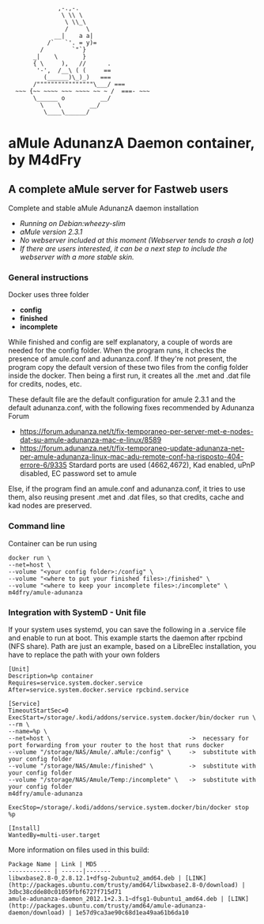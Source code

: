 ```
              ,-.,-.
               \ \\ \
                \ \\_\
                /     \
             __|    a a|
           /`   `'. = y)=
         /        `"`}
       _|    \       }
       { \     ),   //      .             
        '-',  /__\ ( (     ==            
          (______)\_)_)   ===            
       /""""""""""""""""\___/ ===        
  ~~~ {~~ ~~~~ ~~~ ~~~~ ~~ ~ /  ===- ~~~   
       \______ o          __/            
         \    \        __/             
          \____\______/    
```
# aMule AdunanzA Daemon container, by M4dFry
## A complete aMule server for Fastweb users

Complete and stable aMule AdunanzA daemon installation
 - *Running on Debian:wheezy-slim*
 - *aMule version 2.3.1*
 - *No webserver included at this moment (Webserver tends to crash a lot)*
 - *If there are users interested, it can be a next step to include the webserver with a more stable skin.*

### General instructions

Docker uses three folder
 - **config** 
 - **finished**
 - **incomplete**
 
While finished and config are self explanatory, a couple of words are needed for the config folder.
When the program runs, it checks the presence of amule.conf and adunanza.conf.
If they're not present, the program copy the default version of these two files from the config folder inside the docker.
Then being a first run, it creates all the .met and .dat file for credits, nodes, etc.

These default file are the default configuration for amule 2.3.1 and the default adunanza.conf, with the following fixes recommended by Adunanza Forum
 - https://forum.adunanza.net/t/fix-temporaneo-per-server-met-e-nodes-dat-su-amule-adunanza-mac-e-linux/8589
 - https://forum.adunanza.net/t/fix-temporaneo-update-adunanza-net-per-amule-adunanza-linux-mac-adu-remote-conf-ha-risposto-404-errore-6/9335
Stardard ports are used (4662,4672), Kad enabled, uPnP disabled, EC password set to amule

Else, if the program find an amule.conf and adunanza.conf, it tries to use them, also reusing present .met and .dat files, so that credits, cache and kad nodes are preserved.

### Command line

Container can be run using 

```
docker run \
--net=host \ 
--volume "<your config folder>:/config" \
--volume "<where to put your finished files>:/finished" \
--volume "<where to keep your incomplete files>:/incomplete" \
m4dfry/amule-adunanza
```

### Integration with SystemD - Unit file

If your system uses systemd, you can save the following in a .service file and enable to run at boot.
This example starts the daemon after rpcbind (NFS share).
Path are just an example, based on a LibreElec installation, you have to replace the path with your own folders

```
[Unit]
Description=%p container
Requires=service.system.docker.service
After=service.system.docker.service rpcbind.service

[Service]
TimeoutStartSec=0
ExecStart=/storage/.kodi/addons/service.system.docker/bin/docker run \
--rm \
--name=%p \
--net=host \                                       ->  necessary for port forwarding from your router to the host that runs docker
--volume "/storage/NAS/Amule/.aMule:/config" \     ->  substitute with your config folder 
--volume "/storage/NAS/Amule:/finished" \          ->  substitute with your config folder
--volume "/storage/NAS/Amule/Temp:/incomplete" \   ->  substitute with your config folder
m4dfry/amule-adunanza

ExecStop=/storage/.kodi/addons/service.system.docker/bin/docker stop %p

[Install]
WantedBy=multi-user.target
```

More information on files used in this build: 
```
Package Name | Link | MD5
------------ | ------|-------
libwxbase2.8-0_2.8.12.1+dfsg-2ubuntu2_amd64.deb | [LINK](http://packages.ubuntu.com/trusty/amd64/libwxbase2.8-0/download) | 3dbc38cdde80c01059fbf6727f715d71
amule-adunanza-daemon_2012.1+2.3.1~dfsg1-0ubuntu1_amd64.deb | [LINK](http://packages.ubuntu.com/trusty/amd64/amule-adunanza-daemon/download) | 1e57d9ca3ae90c68d1ea49aa61b6da10
```
